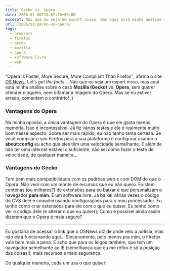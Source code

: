 ```yaml
---
title: Gecko vs. Opera
date: 2006-01-06T16:07:20+00:00
excerpt: Não que eu seja um expert nisso, mas aqui está minha análise sobre o caso Mozilla (Gecko) vs. Opera.
url: /2006/01/gecko-vs-opera/
tags:
  - browsers
  - firefox
  - gecko
  - mozilla
  - opera
  - software livre
  - web
---
```


<q>Opera Is Faster, More Secure, More Compliant Than Firefox</q>, afirma o site [OS News][1]. Let’s _get the facts…_ Não que eu seja um expert nisso, mas aqui está minha análise sobre o caso **Mozilla (Gecko)** vs. **Opera**, sem querer ofender ninguém, nem difamar a imagem do Opera. Mas se eu estiver errado, comentem o contrário! ;)

### Vantagens do Opera

Na minha opinião, a única vantagem do Opera é que ele gasta menos memória. Isso é incontestável. Já fiz vários testes e ele é realmente muito bom nesse aspecto. Sobre ser mais rápido, eu não tenho tanta certeza. Se você compilar o seu Firefox para a sua plataforma e configurar usando o **about:config** eu acho que eles têm uma velocidade semelhante. E além de não ter uma internet estável o suficiente, não sei como fazer o teste de velocidade, de qualquer maneira…

### Vantagens do Gecko

Tem bem mais compatibilidade com os padrões web e com DOM do que o Opera. Não vem com um monte de recursos que eu não quero. Existem centenas (ou milhares?) de extensões para eu baixar e que personalizam o navegador **para mim**. É um software livre. Já baixei várias vezes o código do CVS dele e compilei usando configurações para o meu processador. Eu tenho como criar extensões para ele com o que eu quiser. Eu tenho como ver o código dele (e alterar o que eu quiser); Como é possível ainda assim dizerem que o Opera é mais seguro?

---

Eu gostaria de acessar o link que o OSNews diz de onde veio a notícia, mas não está funcionando aqui… Sinceramente, pelo menos pra mim, o Firefox vale bem mais a pena. E acho que para os leigos também, que tem um navegador semelhante ao IE (semelhança que eu me refiro é só a posição das coisas!), mais recursos e mais segurança.

De qualquer maneira, cada um usa o que quiser!

[1]: http://www.osnews.com/comment.php?news_id=13175
